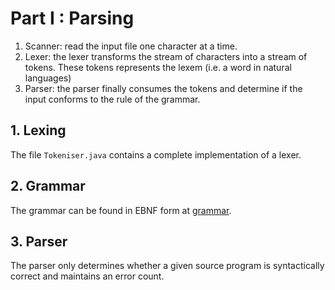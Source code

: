 # Part I : Parsing


1. Scanner: read the input file one character at a time.
2. Lexer: the lexer transforms the stream of characters into a stream of tokens. These tokens represents the lexem (i.e. a word in natural languages)
3. Parser: the parser finally consumes the tokens and determine if the input conforms to the rule of the grammar.


## 1. Lexing
The file `Tokeniser.java` contains a complete implementation of a lexer.

## 2. Grammar

The grammar can be found in EBNF form at [grammar](../../grammar/ebnf.txt).


## 3. Parser

The parser only determines whether a given source program is syntactically correct and maintains an error count.
